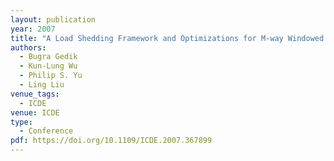 ```yaml
---
layout: publication
year: 2007
title: "A Load Shedding Framework and Optimizations for M-way Windowed Stream Joins"
authors:
  - Bugra Gedik
  - Kun-Lung Wu
  - Philip S. Yu
  - Ling Liu
venue_tags:
  - ICDE
venue: ICDE
type:
  - Conference
pdf: https://doi.org/10.1109/ICDE.2007.367899
---
```

